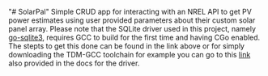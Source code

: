 "# SolarPal" 
Simple CRUD app for interacting with an NREL API to get PV power estimates using user provided parameters about their custom solar panel array.
Please note that the SQLite driver used in this project, namely [go-sqlite3](https://github.com/mattn/go-sqlite3/tree/master), requires GCC to build for the first time and having CGo enabled. The stepts to get this done can be found in the link above or for simply downloading the TDM-GCC toolchain for example you can go to this [link](https://jmeubank.github.io/tdm-gcc/) also provided in the docs for the driver.
